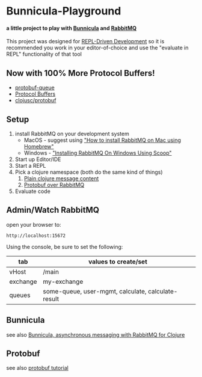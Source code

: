 # Bunnicula-Playground

#### a little project to play with [Bunnicula](https://github.com/nomnom-insights/nomnom.bunnicula) and [RabbitMQ](https://www.rabbitmq.com)

This project was designed for [REPL-Driven Development](https://clojure.org/guides/repl/introduction) so it is recommended you work in your editor-of-choice
and use the "evaluate in REPL" functionality of that tool

## Now with 100% More Protocol Buffers!

- [protobuf-queue](src/clj/protobuf_queue.clj)
- [Protocol Buffers](https://developers.google.com/protocol-buffers/)
- [clojusc/protobuf](https://github.com/clojusc/protobuf)


## Setup

1. install RabbitMQ on your development system
   - MacOS - suggest using ["How to install RabbitMQ on Mac using Homebrew"](https://www.dyclassroom.com/howto-mac/how-to-install-rabbitmq-on-mac-using-homebrew)
   - Windows - ["Installing RabbitMQ On Windows Using Scoop"](https://www.kongsli.net/2015/10/05/installing-rabbitmq-on-windows-using-scoop/)
2. Start up Editor/IDE
3. Start a REPL
4. Pick a clojure namespace (both do the same kind of things)
   1. [Plain clojure message content](src/clj/service.clj)
   2. [Protobuf over RabbitMQ](src/clj/protobuf_queue.clj)
5. Evaluate code


## Admin/Watch RabbitMQ

open your browser to:

    http://localhost:15672

Using the console, be sure to set the following:

tab      | values to create/set
---------|-----------------------
vHost    |  /main
exchange |  my-exchange
queues   |  some-queue, user-mgmt, calculate, calculate-result


## Bunnicula

see also [Bunnicula, asynchronous messaging with RabbitMQ for Clojure](https://blog.getenjoyhq.com/bunnicula-asynchronous-messaging-with-rabbitmq-for-clojure/)


## Protobuf

see also [protobuf tutorial](https://clojusc.github.io/protobuf/current/1050-tutorial.html)


